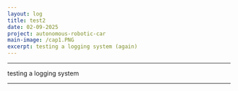 ```yaml
---
layout: log
title: test2
date: 02-09-2025
project: autonomous-robotic-car
main-image: /cap1.PNG
excerpt: testing a logging system (again)
---
```


---
testing a logging system

---